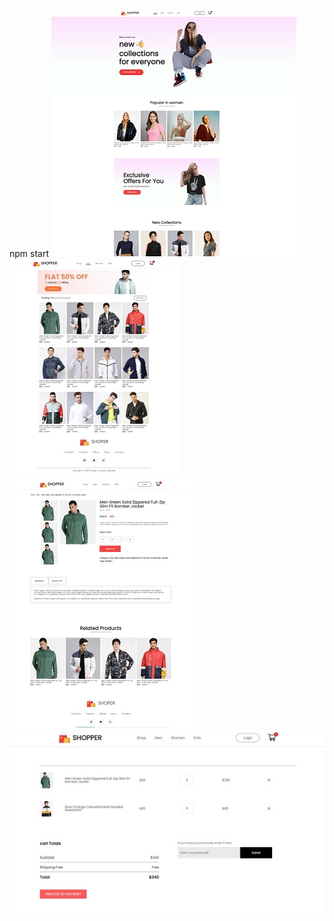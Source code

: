 npm start 
![ilustration](https://github.com/Topchak/Potrfolio-ShopReact/raw/main/screen-1.jpg)
![ilustration](https://github.com/Topchak/Potrfolio-ShopReact/raw/main/screen-2.jpg)
![ilustration](https://github.com/Topchak/Potrfolio-ShopReact/raw/main/screen-3.jpg)
![ilustration](https://github.com/Topchak/Potrfolio-ShopReact/raw/main/screen-4.jpg)
